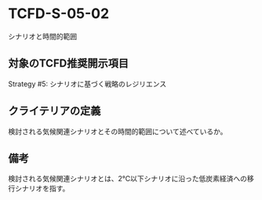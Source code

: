 # TCFD-S-05-02

シナリオと時間的範囲

## 対象のTCFD推奨開示項目

Strategy #5: シナリオに基づく戦略のレジリエンス

## クライテリアの定義

検討される気候関連シナリオとその時間的範囲について述べているか。

## 備考

検討される気候関連シナリオとは、2℃以下シナリオに沿った低炭素経済への移行シナリオを指す。
